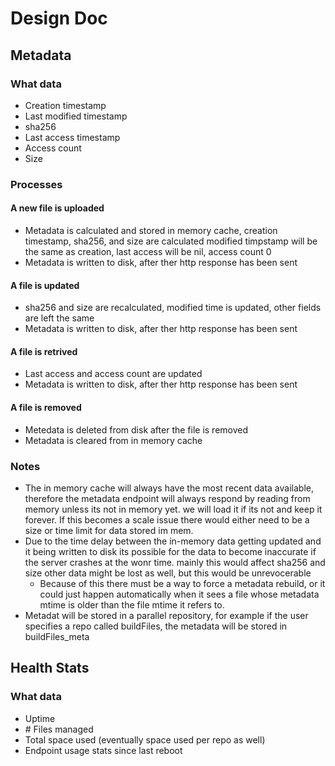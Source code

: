 # Design Doc

## Metadata
### What data
- Creation timestamp
- Last modified timestamp
- sha256
- Last access timestamp
- Access count
- Size

### Processes
#### A new file is uploaded
- Metadata is calculated and stored in memory cache, creation timestamp, sha256, and size are calculated modified timpstamp will be the same as creation, last access will be nil, access count 0
- Metadata is written to disk, after ther http response has been sent

#### A file is updated
- sha256 and size are recalculated, modified time is updated, other fields are left the same
- Metadata is written to disk, after ther http response has been sent

#### A file is retrived
- Last access and access count are updated
- Metadata is written to disk, after ther http response has been sent

#### A file is removed
- Metedata is deleted from disk after the file is removed
- Metadata is cleared from in memory cache


### Notes
- The in memory cache will always have the most recent data available, therefore the metadata endpoint will always respond by reading from memory unless its not in memory yet. we will load it if its not and keep it forever. If this becomes a scale issue there would either need to be a size or time limit for data stored im mem.
- Due to the time delay between the in-memory data getting updated and it being written to disk its possible for the data to become inaccurate if the server crashes at the wonr time. mainly this would affect sha256 and size other data might be lost as well, but this would be unrevocerable
    - Because of this there must be a way to force a metadata rebuild, or it could just happen automatically when it sees a file whose metadata mtime is older than the file mtime it refers to.
- Metadat will be stored in a parallel repository, for example if the user specifies a repo called buildFiles, the metadata will be stored in buildFiles_meta


## Health Stats
### What data
- Uptime
- \# Files managed
- Total space used (eventually space used per repo as well)
- Endpoint usage stats since last reboot
